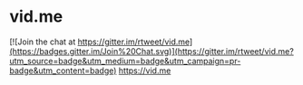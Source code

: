 # vid.me

[![Join the chat at https://gitter.im/rtweet/vid.me](https://badges.gitter.im/Join%20Chat.svg)](https://gitter.im/rtweet/vid.me?utm_source=badge&utm_medium=badge&utm_campaign=pr-badge&utm_content=badge)
https://vid.me
